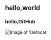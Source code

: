 ## hello,world 
### hello,GitHub

![Image of Yaktocat](https://octodex.github.com/images/yaktocat.png)
